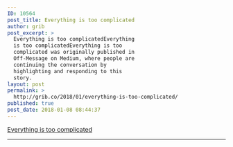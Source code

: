 ```yaml
---
ID: 10564
post_title: Everything is too complicated
author: grib
post_excerpt: >
  Everything is too complicatedEverything
  is too complicatedEverything is too
  complicated was originally published in
  Off-Message on Medium, where people are
  continuing the conversation by
  highlighting and responding to this
  story.
layout: post
permalink: >
  http://grib.co/2018/01/everything-is-too-complicated/
published: true
post_date: 2018-01-08 08:44:37
---
```

[Everything is too complicated][1]

* * *

 [1]: https://www.theverge.com/2018/1/7/16861056/ces-2018-bad-assumptions-smart-assistants-tech-confusion